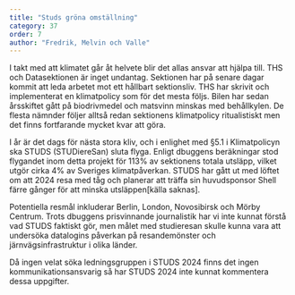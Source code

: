 ```yaml
---
title: "Studs gröna omställning"
category: 37
order: 7
author: "Fredrik, Melvin och Valle"
---
```

I takt med att klimatet går åt helvete blir det allas ansvar att hjälpa till. THS och Datasektionen är inget undantag. Sektionen har på senare dagar kommit att leda arbetet mot ett hållbart sektionsliv. THS har skrivit och implementerat en klimatpolicy som för det mesta följs. Bilen har sedan årsskiftet gått på biodrivmedel och matsvinn minskas med behållkylen. De flesta nämnder följer alltså redan sektionens klimatpolicy ritualistiskt men det finns fortfarande mycket kvar att göra.

I år är det dags för nästa stora kliv, och i enlighet med §5.1 i Klimatpolicyn
ska STUDS (STUDiereSan) sluta flyga. Enligt dbuggens beräkningar stod flygandet inom detta projekt för 113% av sektionens totala utsläpp, vilket utgör cirka 4% av Sveriges klimatpåverkan. STUDS har gått ut med löftet om att 2024 resa med tåg och planerar att träffa sin huvudsponsor Shell färre gånger för att minska utsläppen[källa saknas].

Potentiella resmål inkluderar Berlin, London, Novosibirsk och Mörby Centrum. Trots dbuggens prisvinnande journalistik har vi inte kunnat förstå vad STUDS faktiskt gör, men målet med studieresan skulle kunna vara att undersöka datalogins påverkan på resandemönster och järnvägsinfrastruktur i olika länder.

Då ingen velat söka ledningsgruppen i STUDS 2024 finns det ingen kommunikationsansvarig så har STUDS 2024 inte kunnat kommentera dessa uppgifter.
